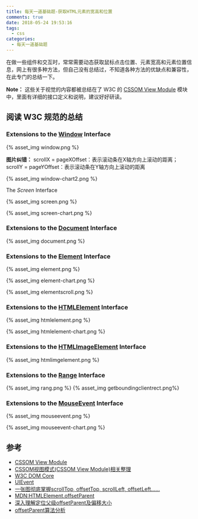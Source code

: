 ```yaml
---
title: 每天一道基础题-获取HTML元素的宽高和位置
comments: true
date: 2018-05-24 19:53:16
tags:
  - css
categories:
  - 每天一道基础题
---
```


在做一些组件和交互时，常常需要动态获取鼠标点击位置、元素宽高和元素位置信息，网上有很多种方法，但自己没有总结过，不知道各种方法的优缺点和兼容性，在此专门的总结一下。
<!-- more -->

**Note：** 这些关于视觉的内容都被总结在了 W3C 的 [CSSOM View Module](https://www.w3.org/TR/cssom-view-1/) 模块中，里面有详细的接口定义和说明，建议好好研读。

## 阅读 W3C 规范的总结

### Extensions to the **[Window](https://www.w3.org/TR/cssom-view-1/#extensions-to-the-window-interface)** Interface

{% asset_img window.png %}

**图片纠错：** scrollX = pageXOffset：表示滚动条在X轴方向上滚动的距离；scrollY = pageYOffset：表示滚动条在Y轴方向上滚动的距离

{% asset_img window-chart2.png %}

The *Screen* Interface

{% asset_img screen.png %}

{% asset_img screen-chart.png %}

### Extensions to the **[Document](https://www.w3.org/TR/cssom-view-1/#extensions-to-the-document-interface)** Interface

{% asset_img document.png %}

### Extensions to the **[Element](https://www.w3.org/TR/cssom-view-1/#extension-to-the-element-interface)** Interface

{% asset_img element.png %}

{% asset_img element-chart.png %}

{% asset_img elementscroll.png %}

### Extensions to the **[HTMLElement](https://www.w3.org/TR/cssom-view-1/#extensions-to-the-htmlelement-interface)** Interface

{% asset_img htmlelement.png %}

{% asset_img htmlelement-chart.png %}

### Extensions to the **[HTMLImageElement](https://www.w3.org/TR/cssom-view-1/#extensions-to-the-htmlimageelement-interface)** Interface

{% asset_img htmlimgelement.png %}

###  Extensions to the **[Range](https://www.w3.org/TR/cssom-view-1/#extensions-to-the-range-interface)** Interface

{% asset_img rang.png %}
{% asset_img getboundingclientrect.png%}

### Extensions to the **[MouseEvent](https://www.w3.org/TR/cssom-view-1/#extensions-to-the-mouseevent-interface)** Interface

{% asset_img mouseevent.png %}

{% asset_img mouseevent-chart.png %}


## 参考
- [CSSOM View Module](https://www.w3.org/TR/cssom-view-1/)
- [CSSOM视图模式(CSSOM View Module)相关整理](http://www.zhangxinxu.com/wordpress/2011/09/cssom%E8%A7%86%E5%9B%BE%E6%A8%A1%E5%BC%8Fcssom-view-module%E7%9B%B8%E5%85%B3%E6%95%B4%E7%90%86%E4%B8%8E%E4%BB%8B%E7%BB%8D/)
- [W3C DOM Core](https://www.w3.org/TR/DOM-Level-2-Core/core.html#ID-87CD092)
- [UIEvent](https://developer.mozilla.org/zh-CN/docs/Web/API/UIEvent)
- [一张图彻底掌握scrollTop, offsetTop, scrollLeft, offsetLeft......](https://github.com/pramper/Blog/issues/10)
- [MDN:HTMLElement.offsetParent](https://developer.mozilla.org/zh-CN/docs/Web/API/HTMLElement/offsetParent)
- [深入理解定位父级offsetParent及偏移大小](http://www.cnblogs.com/xiaohuochai/p/5828369.html)
- [offsetParent算法分析](http://www.cnblogs.com/rubylouvre/archive/2012/10/30/2746751.html)
